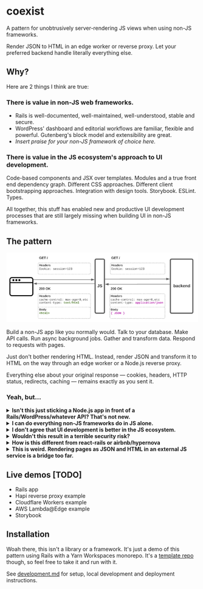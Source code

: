 # coexist

A pattern for unobtrusively server-rendering JS views when using non-JS frameworks.

Render JSON to HTML in an edge worker or reverse proxy. Let your preferred backend handle literally everything else.

## Why?

Here are 2 things I think are true:

### There is value in non-JS web frameworks.

- Rails is well-documented, well-maintained, well-understood, stable and secure.
- WordPress' dashboard and editorial workflows are familiar, flexible and powerful. Gutenberg's block model and extensibility are great.
- *Insert praise for your non-JS framework of choice here.*

### There is value in the JS ecosystem's approach to UI development.

Code-based components and JSX over templates. Modules and a true front end dependency graph. Different CSS approaches. Different client bootstrapping approaches. Integration with design tools. Storybook. ESLint. Types.

All together, this stuff has enabled new and productive UI development processes that are still largely missing when building UI in non-JS frameworks.

## The pattern

![](./docs/diagram.png)

Build a non-JS app like you normally would. Talk to your database. Make API calls. Run async background jobs. Gather and transform data. Respond to requests with pages.

Just don't bother rendering HTML. Instead, render JSON and transform it to HTML on the way through an edge worker or a Node.js reverse proxy.

Everything else about your original response — cookies, headers, HTTP status, redirects, caching — remains exactly as you sent it.

### Yeah, but...

<details>
  <summary><b>Isn't this just sticking a Node.js app in front of a Rails/WordPress/whatever API? That's not new.</b></summary>

  Kind of.

  It's a short, but very consequential leap from server-rendered React to a JS app responsible for routing, auth, data fetching and transformation, async job processing, isomorphic everything, and more.

  In the real world, this model has tended to give JS far more responsibility than it needs, ditching a lot of the out-of-the-box value provided by non-JS frameworks.

  Coexist pushes as much as possible back to your preferred non-JS backend. JS is left with one job: transforming JSON into a web page.
</details>

<details>
  <summary><b>I can do everything non-JS frameworks do in JS alone.</b></summary>

  Cool. You probably don't need this.
</details>

<details>
  <summary><b>I don't agree that UI development is better in the JS ecosystem.</b></summary>

  Cool. I disagree. That's OK 🤗 open an issue and give me your thoughts.
</details>

<details>
  <summary><b>Wouldn't this result in a terrible security risk?</b></summary>

  Whoops. Mea culpa. I haven't used this pattern in anger on anything yet. This repo is a quick exploration of a thought bubble. Please open an issue 🙂
</details>

<details>
  <summary><b>How is this different from react-rails or airbnb/hypernova</b></summary>

  Those projects achieve React SSR in a Rails app by shoehorning a not-very-Railsy thing right into the middle of Rails' usual request/response lifecycle — hypernova makes a HTTP request; react-rails shells out to a Node.js process (as does its WordPress cousin [react-wp-ssr](https://github.com/humanmade/react-wp-ssr)).

  This means you now need prod Node.js infrastructure, and importantly your Rails app (and your ability to serve HTML or upgrade Rails) become tightly coupled to those libraries.

  (I love both of those projects so this isn't a diss. If you're comfortable with them, use them. The issue count and last activity dates on both aren't very confidence-inspiring though.)

  In contrast, the coexist approach doesn't require you to change anything fundamental like that in your backend framework. Just render JSON instead of HTML.
</details>

<details>
  <summary><b>This is weird. Rendering pages as JSON and HTML in an external JS service is a bridge too far.</b></summary>

  Conceptually I think it's pretty close to client-only rendering — just with the rendering step nudged a few miles down the road from the browser to a CDN edge worker. But like every solution, this one comes with tradeoffs. Good on you for weighing them up, thanks for reading 🙂
</details>

## Live demos [TODO]

- Rails app
- Hapi reverse proxy example
- Cloudflare Workers example
- AWS Lambda@Edge example
- Storybook

## Installation

Woah there, this isn't a library or a framework. It's just a demo of this pattern using Rails with a Yarn Workspaces monorepo. It's a [template repo](https://docs.github.com/en/github/creating-cloning-and-archiving-repositories/creating-a-repository-from-a-template) though, so feel free to take it and run with it.

See [development.md](docs/development.md) for setup, local development and deployment instructions.
